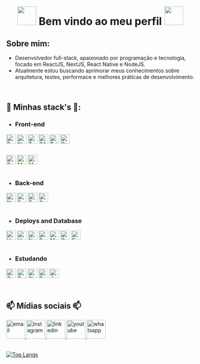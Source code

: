 <h1 align='center'>
 <strong>
  <img src="https://media.giphy.com/media/WUlplcMpOCEmTGBtBW/giphy.gif" width="50">
   Bem vindo ao meu perfil
  <img src="https://media.giphy.com/media/WUlplcMpOCEmTGBtBW/giphy.gif" width="50">
 </strong>
</h1>

## Sobre mim:
 - Desenvolvedor full-stack, apaixonado por programação e tecnologia, focado em ReactJS, NextJS, React Native e NodeJS.
 - Atualmente estou buscando aprimorar meus conhecimentos sobre arquitetura, testes, performace e melhores práticas de desenvolvimento.
 
 <br>
 
## 🚀 Minhas stack's 🚀:

 + ### Front-end

<div style="margin-bottom: 5px;">
 <img alt="React" height="25" align="center" src="https://img.shields.io/badge/React-20232A?style=flat&logo=react&logoColor=61DAFB"/>
 <img alt="NextJS" height="25" align="center" src="https://img.shields.io/badge/NextJS-20232A?style=flat&logo=next.js&logoColor=white"/>
 <img alt="TypeScript" height="25" align="center" src="https://img.shields.io/badge/TypeScript-007ACC?style=flat&logo=typescript&logoColor=white" />
 <img alt="SASS" height="25" align="center" src="https://img.shields.io/badge/Sass-CC6699?style=flat&logo=sass&logoColor=white" />
 <img alt="Tailwind" height="25" align="center" src="https://img.shields.io/badge/Tailwind_CSS-38B2AC?style=flat&logo=tailwind-css&logoColor=white" />
 <img alt="Styled-Components" height="25" align="center" src="https://img.shields.io/badge/Styled--Components-DB7093?style=flat&logo=styled-components&logoColor=white" />
</div>

<div style="margin-top: 30px;">
 <img alt="Bootstrap" height="25" align="center" src="https://img.shields.io/badge/Bootstrap-563D7C?style=flat&logo=bootstrap&logoColor=white" />
 <img alt="Material--UI" height="25" align="center" src="https://img.shields.io/badge/Material--UI-0081CB?style=flat&logo=material-ui&logoColor=white" />
 <img alt="Material--UI" height="25" align="center" src="https://img.shields.io/badge/Chakra--UI-319795?style=flat&logo=chakra-ui&logoColor=white" />
</div>
<br>

 + ### Back-end
<div>
 <img alt="NodeJS" height="25" align="center" src="https://img.shields.io/badge/Node.js-43853D?style=flat&logo=node.js&logoColor=white"/>
 <img alt="Express" height="25" align="center" src="https://img.shields.io/badge/Express.js-000000?style=flat&logo=express&logoColor=white"/>
 <img alt="TypeScript" height="25" align="center" src="https://img.shields.io/badge/TypeScript-007ACC?style=flat&logo=typescript&logoColor=white" />
 <img alt="Swagger" height="25" align="center" src="https://img.shields.io/badge/-Swagger-85EA2D?style=flat&logo=swagger&logoColor=white" />
</div>
<br>

 + ### Deploys and Database
<div>
 <img alt="Vercel" height="25" align="center" src="https://img.shields.io/badge/-Vercel-000000?style=flat&logo=vercel&logoColor=white" />
 <img alt="Heroku" height="25" align="center" src="https://img.shields.io/badge/-Heroku-430098?style=flat&logo=heroku&logoColor=white" />
 <img alt="Netlify" height="25" align="center" src="https://img.shields.io/badge/-Netlify-00C7B7?style=flat&logo=netlify&logoColor=white" />
 <img alt="PostgreSQL" height="25" align="center" src="https://img.shields.io/badge/-PostgreSQL-316192?style=flat&logo=postgresql&logoColor=white" />
 <img alt="MongoDB" height="25" align="center" src="https://img.shields.io/badge/-MongoDB-4EA94B?style=flat&logo=mongodb&logoColor=white" />
 <img alt="Oracle" height="25" align="center" src="https://img.shields.io/badge/-Oracle-F80000?style=flat&logo=oracle&logoColor=white" />
 <img alt="Firebase" height="25" align="center" src="https://img.shields.io/badge/-firebase-ffca28?style=flat&logo=firebase&logoColor=black" />
</div>
<br>

 + ### Estudando
<p>
 <img alt="GraphQl" height="25" align="center" src="https://img.shields.io/badge/-GraphQl-E10098?style=flat&logo=graphQl&logoColor=white" />
 <img alt="Docker" height="25" align="center" src="https://img.shields.io/badge/-Docker-2CA5E0?style=flat&logo=docker&logoColor=white" />
 <img alt="Strapi" height="25" align="center" src="https://img.shields.io/badge/-Strapi-2e7eea?style=flat&logo=strapi&logoColor=white" />
 <img alt="React_Native" height="25" align="center" src="https://img.shields.io/badge/-React_Native-20232A?style=flat&logo=react&logoColor=61DAFB" />
 <img alt="Jest" height="25" align="center" src="https://img.shields.io/badge/Jest-C21325?style=flat&logo=Jest&logoColor=white" />
</p>
<br>

## 📫 Mídias sociais 📫
<div>
<!--    <a href="https://darkwood.fr"><img src="https://img.icons8.com/fluent/96/000000/domain.png" alt="darkwood"/></a> -->
 <a href="mailto:carlosdoria953@gmail.com" target="_blank">
   <img height="50" width="50" src="https://img.icons8.com/color/96/000000/gmail.png" alt="email"/>
 </a>
 <a href="https://www.instagram.com/cadu.doria" target="_blank">
   <img height="50" width="50" src="https://img.icons8.com/color/96/000000/instagram-new.png" alt="instagram"/>
 </a>
 <a href="https://www.linkedin.com/in/cadudoria/" target="_blank">
   <img height="50" width="50" src="https://img.icons8.com/color/96/000000/linkedin.png" alt="linkedin"/>
 </a>
   <a href="https://www.youtube.com/channel/UC4uXNuL38Q2mbMtZ0Spm3Vg/videos" target="_blank">
    <img height="50" width="50" src="https://img.icons8.com/color/96/000000/youtube.png" alt="youtube"/>
 </a>
  </a>
   <a href="https://api.whatsapp.com/send?phone=5582988970954" target="_blank">
    <img height="50" width="50" src="https://img.icons8.com/color/96/000000/whatsapp.png" alt="whatsapp"/>
 </a>
<!--   <a href="https://twitter.com/matyo91"><img src="https://img.icons8.com/color/96/000000/twitter-squared.png" alt="twitter"/></a> -->
<!--   <a href="https://www.twitch.tv/matyo913"><img src="https://img.icons8.com/color/96/000000/twitch--v2.png" alt="twitch"/></a> -->
<!--   <a href="https://fr.pinterest.com/matyo91"><img src="https://img.icons8.com/color/96/000000/pinterest--v1.png" alt="pinterest"/></a> -->
<!--   <a href="https://soundcloud.com/matyo91"><img src="https://img.icons8.com/color/96/000000/soundcloud.png" alt="soundcloud"/></a> -->
<!--   <a href="https://soundcloud.com/djmatyo91"><img src="https://img.icons8.com/color/96/000000/soundcloud.png" alt="soundcloud"/></a> -->
<!--   <a href="https://medium.com/@matyo91"><img src="https://img.icons8.com/color/96/000000/medium-logo.png" alt="medium"/></a> -->
<!--   <a href="https://www.mixcloud.com/matyo91"><img src="https://img.icons8.com/windows/96/000000/mixcloud.png" alt="mixcloud"/></a> -->
<!--   <a href="https://keybase.io/matyo91"><img src="https://img.icons8.com/windows/96/000000/keybase2.png" alt="keybase"/></a> -->
<!--   <a href="https://steamcommunity.com/id/matyo91"><img src="https://img.icons8.com/fluent/96/000000/steam.png" alt="steam"/></a> -->
<!--   <a href="https://vk.com/matyo91"><img src="https://img.icons8.com/nolan/96/vk-circled.png" alt="vk"/></a> -->
<!--   <a href="https://open.spotify.com/user/matyo91"><img src="https://img.icons8.com/color/96/000000/spotify--v1.png" alt="spotify"/></a> -->
<!--   <a href="https://tripadvisor.com/members/matyo91"><img src="https://img.icons8.com/color/96/000000/tripadvisor.png" alt="tripadvisor"/></a> -->
<!--   <a href="https://www.bandcamp.com/matyo91"><img src="https://img.icons8.com/nolan/96/bandcamp-button.png" alt="bandcamp"/></a> -->
<!--   <a href="https://stackoverflow.com/users/4027349/mathieu-ledru"><img src="https://img.icons8.com/color/96/000000/stackoverflow.png" alt="stackoverflow"/></a> -->
<!--   <a href="https://connect.symfony.com/profile/matyo91"><img src="https://img.icons8.com/color/96/000000/symfony.png" alt="symfony"/></a> -->
<!--   <a href="https://hub.docker.com/u/matyo91"><img src="https://img.icons8.com/color/96/000000/docker.png" alt="docker"/></a> -->
<!--   <a href="mailto:Matyo#2285"><img src="https://img.icons8.com/color/96/000000/battle-net.png" alt="battle.net"/></a> -->
<!--   <a href="mailto:matyo91#0417"><img src="https://img.icons8.com/color/96/000000/discord-logo.png" alt="discord"/></a> -->
</div>

<br>

[![Top Langs](https://github-readme-stats.vercel.app/api/top-langs/?username=carlosdoria&langs_count=6&theme=radical&layout=compact&card_width=360)](https://github.com/carlosdoria)
 
<!--
 Me chamo Carlos e sou desenvolvedor junior, focando em front-end 

- 🔭 I’m currently working on ...
- 🌱 I’m currently learning ...
- 👯 I’m looking to collaborate on ...
- 🤔 I’m looking for help with ...
- 💬 Ask me about ...
- 📫 How to reach me: ...
- 😄 Pronouns: ...
- ⚡ Fun fact: ...
-->
